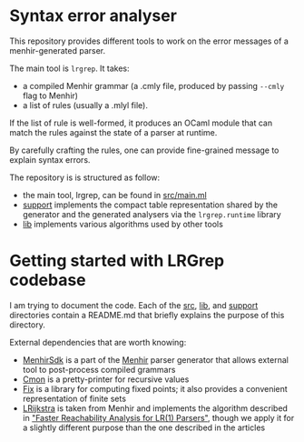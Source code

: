 # Syntax error analyser 

This repository provides different tools to work on the error messages of a menhir-generated parser.

The main tool is `lrgrep`. It takes:

- a compiled Menhir grammar (a .cmly file, produced by passing `--cmly` flag to Menhir) 
- a list of rules (usually a .mlyl file).

If the list of rule is well-formed, it produces an OCaml module that can match
the rules against the state of a parser at runtime.

By carefully crafting the rules, one can provide fine-grained message to explain syntax errors.

The repository is is structured as follow:

- the main tool, lrgrep, can be found in [src/main.ml]()
- [support]() implements the compact table representation shared by the
  generator and the generated analysers via the `lrgrep.runtime` library
- [lib]() implements various algorithms used by other tools

# Getting started with LRGrep codebase

I am trying to document the code. Each of the [src](src), [lib](lib), and [support](support) directories contain a README.md that briefly explains the purpose of this directory.

External dependencies that are worth knowing:

- [MenhirSdk](https://opam.ocaml.org/packages/menhirSdk/) is a part of the [Menhir](http://gitlab.inria.fr/fpottier/menhir) parser generator that allows external tool to post-process compiled grammars
- [Cmon](https://opam.ocaml.org/packages/cmon/) is a pretty-printer for recursive values
- [Fix](https://gitlab.inria.fr/fpottier/fix) is a library for computing fixed points; it also provides a convenient representation of finite sets
- [LRijkstra](https://gitlab.inria.fr/fpottier/menhir/-/blob/master/src/LRijkstraFast.mli) is taken from Menhir and implements the algorithm described in ["Faster Reachability Analysis for LR(1) Parsers"](https://dl.acm.org/doi/10.1145/3486608.3486903), though we apply it for a slightly different purpose than the one described in the articles
